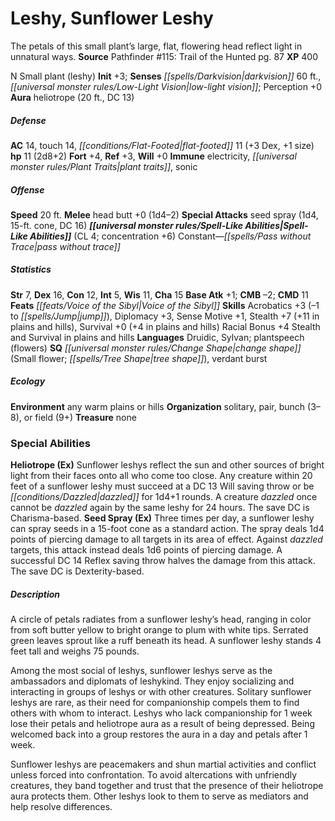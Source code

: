 ﻿---
cssclass: [monsters]

---

# Leshy, Sunflower Leshy
The petals of this small plant’s large, flat, flowering head reflect light in unnatural ways.
**Source** Pathfinder #115: Trail of the Hunted pg. 87
**XP** 400

N Small plant (leshy)
**Init** +3; **Senses** _[[spells/Darkvision|darkvision]]_ 60 ft., _[[universal monster rules/Low-Light Vision|low-light vision]]_; Perception +0
**Aura** heliotrope (20 ft., DC 13)

##### Defense

**AC** 14, touch 14, _[[conditions/Flat-Footed|flat-footed]]_ 11 (+3 Dex, +1 size)
**hp** 11 (2d8+2)
**Fort** +4, **Ref** +3, **Will** +0
**Immune** electricity, _[[universal monster rules/Plant Traits|plant traits]]_, sonic

##### Offense
**Speed** 20 ft.
**Melee** head butt +0 (1d4–2)
**Special Attacks** seed spray (1d4, 15-ft. cone, DC 16)
**_[[universal monster rules/Spell-Like Abilities|Spell-Like Abilities]]_** (CL 4; concentration +6)
Constant—_[[spells/Pass without Trace|pass without trace]]_

##### Statistics
**Str** 7, **Dex** 16, **Con** 12, **Int** 5, **Wis** 11, **Cha** 15
**Base Atk** +1; **CMB** –2; **CMD** 11
**Feats** _[[feats/Voice of the Sibyl|Voice of the Sibyl]]_
**Skills** Acrobatics +3 (–1 to _[[spells/Jump|jump]]_), Diplomacy +3, Sense Motive +1, Stealth +7 (+11 in plains and hills), Survival +0 (+4 in plains and hills) Racial Bonus +4 Stealth and Survival in plains and hills
**Languages** Druidic, Sylvan; plantspeech (flowers)
**SQ** _[[universal monster rules/Change Shape|change shape]]_ (Small flower; _[[spells/Tree Shape|tree shape]]_), verdant burst

##### Ecology

**Environment** any warm plains or hills
**Organization** solitary, pair, bunch (3–8), or field (9+)
**Treasure** none

### Special Abilities

**Heliotrope (Ex)** Sunflower leshys reflect the sun and other sources of bright light from their faces onto all who come too close. Any creature within 20 feet of a sunflower leshy must succeed at a DC 13 Will saving throw or be _[[conditions/Dazzled|dazzled]]_ for 1d4+1 rounds. A creature _dazzled_ once cannot be _dazzled_ again by the same leshy for 24 hours. The save DC is Charisma-based.
**Seed Spray (Ex)** Three times per day, a sunflower leshy can spray seeds in a 15-foot cone as a standard action. The spray deals 1d4 points of piercing damage to all targets in its area of effect. Against _dazzled_ targets, this attack instead deals 1d6 points of piercing damage. A successful DC 14 Reflex saving throw halves the damage from this attack. The save DC is Dexterity-based.

##### Description

A circle of petals radiates from a sunflower leshy’s head, ranging in color from soft butter yellow to bright orange to plum with white tips. Serrated green leaves sprout like a ruff beneath its head. A sunflower leshy stands 4 feet tall and weighs 75 pounds.

Among the most social of leshys, sunflower leshys serve as the ambassadors and diplomats of leshykind. They enjoy socializing and interacting in groups of leshys or with other creatures. Solitary sunflower leshys are rare, as their need for companionship compels them to find others with whom to interact. Leshys who lack companionship for 1 week lose their petals and heliotrope aura as a result of being depressed. Being welcomed back into a group restores the aura in a day and petals after 1 week.

Sunflower leshys are peacemakers and shun martial activities and conflict unless forced into confrontation. To avoid altercations with unfriendly creatures, they band together and trust that the presence of their heliotrope aura protects them. Other leshys look to them to serve as mediators and help resolve differences.